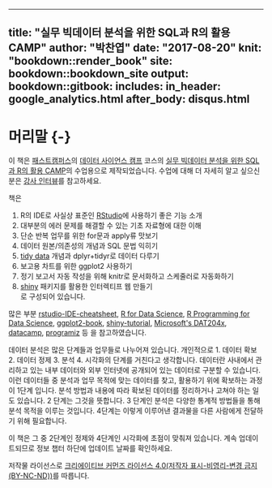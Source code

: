 
---
title: "실무 빅데이터 분석을 위한 SQL과 R의 활용 CAMP"
author: "박찬엽"
date: "2017-08-20"
knit: "bookdown::render_book"
site: bookdown::bookdown_site
output:
  bookdown::gitbook:
    includes:
      in_header: google_analytics.html
      after_body: disqus.html
---
# 머리말 {-}

이 책은 [패스트캠퍼스][1000]의 [데이터 사이언스 캠프][2] 코스의 [실무 빅데이터 분석을 위한 SQL과 R의 활용 CAMP][3]의 수업용으로 제작되었습니다. 수업에 대해 더 자세히 알고 싶으신 분은 [강사 인터뷰][4]를 참고하세요. 
 
책은  
  1. R의 IDE로 사실상 표준인 [RStudio][5]에 사용하기 좋은 기능 소개  
  2. 대부분의 에러 문제를 해결할 수 있는 기초 자료형에 대한 이해  
  3. 단순 반복 업무를 위한 for문과 apply류 맛보기  
  4. 데이터 원본/의존성의 개념과 SQL 문법 익히기  
  5. [tidy data][6] 개념과 dplyr+tidyr로 데이터 다루기  
  6. 보고용 차트를 위한 ggplot2 사용하기  
  7. 정기 보고서 자동 작성을 위해 knitr로 문서화하고 스케줄러로 자동화하기  
  8. [shiny][7] 패키지를 활용한 인터렉티프 웹 만들기  
로 구성되어 있습니다. 

많은 부분 [rstudio-IDE-cheatsheet][13], [R for Data Science][9], [R Programming for Data Science][10], [ggplot2-book][11], [shiny-tutorial][12], [Microsoft's DAT204x][14], [datacamp][15], [programiz][16] 등 을 참고하였습니다.
 
 데이터 분석은 많은 단계들과 업무들로 나누어져 있습니다. 개인적으로 1. 데이터 확보 2. 데이터 정제 3. 분석 4. 시각화의 단계를 거친다고 생각합니다. 데이터란 사내에서 관리하고 있는 내부 데이터와 외부 인터넷에 공개되어 있는 데이터로 구분할 수 있습니다. 이런 데이터들 중 분석과 업무 목적에 맞는 데이터를 찾고, 활용하기 위에 확보하는 과정이 1단계 입니다. 분석 방법과 내용에 따라 확보된 데이터를 정리하거나 고쳐야 하는 일도 있습니다. 2 단계는 그것을 뜻합니다. 3 단계인 분석은 다양한 통계적 방법들을 통해 분석 목적을 이루는 것입니다. 4단계는 이렇게 이루어낸 결과물을 다른 사람에게 전달하기 위해 필요합니다. 
 
 이 책은 그 중 2단계인 정제와 4단계인 시각화에 초점이 맞춰져 있습니다. 계속 업데이트되므로 정보 챕터 하단에 업데이트 날짜를 확인하세요.

 저작물 라이선스로 [크리에이티브 커먼즈 라이선스 4.0(저작자 표시-비영리-변경 금지(BY-NC-ND))][8]를 따릅니다.

[1000]: http://www.fastcampus.co.kr
[2]: http://www.fastcampus.co.kr/category_data_camp/
[3]: http://www.fastcampus.co.kr/data_camp_dabrp/
[4]: http://www.fastcampus.co.kr/data_camp_dabrp_instructor_1/
[5]: http://www.rstudio.org/
[6]: http://vita.had.co.nz/papers/tidy-data.pdf
[7]: https://shiny.rstudio.com/
[8]: https://creativecommons.org/licenses/by-nc-nd/4.0/
[9]: http://r4ds.had.co.nz/
[10]: https://bookdown.org/rdpeng/rprogdatascience/
[11]: http://had.co.nz/ggplot2/
[12]: https://shiny.rstudio.com/tutorial/
[13]: https://www.rstudio.com/wp-content/uploads/2016/01/rstudio-IDE-cheatsheet.pdf
[14]: https://courses.edx.org/courses/course-v1:Microsoft+DAT204x+1T2017/info
[15]: https://www.datacamp.com/community/tutorials/
[16]: https://www.programiz.com/r-programming/
